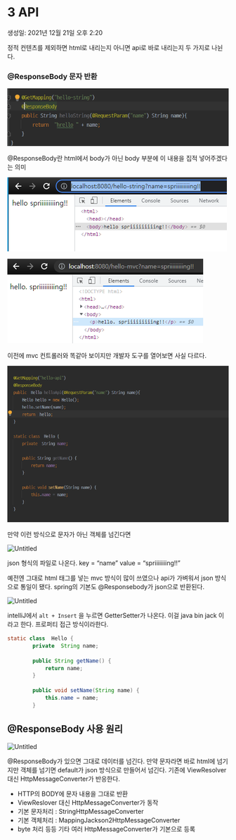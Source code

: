 # 3 API

생성일: 2021년 12월 21일 오후 2:20

정적 컨텐츠를 제외하면 html로 내리는지 아니면 api로 바로 내리는지 두 가지로 나뉜다.

### @ResponseBody 문자 반환

![Untitled](img/3/Untitled.png)

@ResponseBody란 html에서 body가 아닌 body 부분에 이 내용을 집적 넣어주겠다는 의미

![Untitled](img/3/Untitled%201.png)

![Untitled](img/3/Untitled%202.png)

이전에 mvc 컨트롤러와 똑같아 보이지만 개발자 도구를 열어보면 사실 다르다.

![Untitled](img/3/Untitled%203.png)

만약 이런 방식으로 문자가 아닌 객체를 넘긴다면

![Untitled](3%20API%20cb727b0d20a54553a49e9710c9429094/Untitled%204.png)

json 형식의 파일로 나온다. key = “name” value = “spriiiiiiiing!!”

예전엔 그대로 html 태그를 넣는 mvc 방식이 많이 쓰였으나 api가 가벼워서 json 방식으로 통일이 됐다. spring의 기본도 @Responsebody가 json으로 반환된다.

![Untitled](3%20API%20cb727b0d20a54553a49e9710c9429094/Untitled%205.png)

intelliJ에서 `alt + Insert` 을 누르면 GetterSetter가 나온다. 이걸 java bin jack 이라고 한다. 프로퍼티 접근 방식이라한다.

```java
static class  Hello {
        private  String name;

        public String getName() {
            return name;
        }

        public void setName(String name) {
            this.name = name;
        }
```

## @ResponseBody 사용 원리

![Untitled](3%20API%20cb727b0d20a54553a49e9710c9429094/Untitled%206.png)

@ResponseBody가 있으면 그대로 데이터를 넘긴다. 만약 문자라면 바로 html에 넘기지만 객체를 넘기면 default가 json 방식으로 만들어서 넘긴다. 기존에 ViewResolver 대신 HttpMessageConverter가 반응한다.

- HTTP의 BODY에 문자 내용을 그대로 반환
- ViewReslover 대신 HttpMessageConverter가 동작
- 기본 문자처리 : StringHttpMessageConverter
- 기본 객체처리 : MappingJackson2HttpMessageConverter
- byte 처리 등등 기타 여러 HttpMessageConverter가 기본으로 등록
